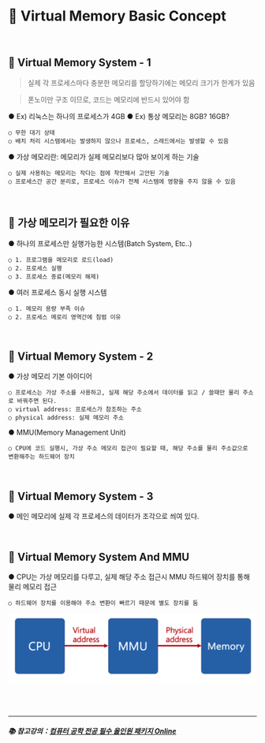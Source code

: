 # 🔑 Virtual Memory Basic Concept

<br>

## 📌 Virtual Memory System - 1

> 실제 각 프로세스마다 충분한 메모리를 할당하기에는 메모리 크기가 한계가 있음

> 폰노이만 구조 이므로, 코드는 메모리에 반드시 있어야 함

● Ex) 리눅스는 하나의 프로세스가 4GB
● Ex) 통상 메모리는 8GB? 16GB?
```
○ 무한 대기 상태
○ 배치 처리 시스템에서는 발생하지 않으나 프로세스, 스레드에서는 발생할 수 있음
```
● 가상 메모리란: 메모리가 실제 메모리보다 많아 보이게 하는 기술
```
○ 실제 사용하는 메모리는 작다는 점에 착안해서 고안된 기술
○ 프로세스간 공간 분리로, 프로세스 이슈가 전체 시스템에 영향을 주지 않을 수 있음
```

<br>

## 📌 가상 메모리가 필요한 이유

● 하나의 프로세스만 실행가능한 시스템(Batch System, Etc..)
```
○ 1. 프로그램을 메모리로 로드(load)
○ 2. 프로세스 실행
○ 3. 프로세스 종료(메모리 해제)
```
● 여러 프로세스 동시 실행 시스템
```
○ 1. 메모리 용량 부족 이슈
○ 2. 프로세스 메로리 영역간에 침범 이유
```

<br>

## 📌 Virtual Memory System - 2

● 가상 메모리 기본 아이디어
```
○ 프로세스는 가상 주소를 사용하고, 실제 해당 주소에서 데이터를 읽고 / 쓸때만 물리 주소로 바꿔주면 된다.
○ virtual address: 프로세스가 참조하는 주소
○ physical address: 실제 메모리 주소
```
● MMU(Memory Management Unit)
```
○ CPU에 코드 실행시, 가상 주소 메모리 접근이 필요할 때, 해당 주소를 물리 주소값으로 변환해주는 하드웨어 장치
```

<br>

## 📌 Virtual Memory System - 3

● 메인 메모리에 실제 각 프로세스의 데이터가 조각으로 씌여 있다.<br>

<br>

## 📌 Virtual Memory System And MMU

● CPU는 가상 메모리를 다루고, 실제 해당 주소 접근시 MMU 하드웨어 장치를 통해 물리 메모리 접근
```
○ 하드웨어 장치를 이용해야 주소 변환이 빠르기 때문에 별도 장치를 둠
```

![MMU](./image/mmu.png)

<br>
<br>

---

##### 📚 참고강의：[컴퓨터 공학 전공 필수 올인원 패키지 Online](https://fastcampus.co.kr/dev_online_cs)